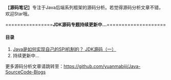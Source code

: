 
【**源码笔记**】专注于Java后端系列框架的源码分析。若觉得源码分析文章不错，欢迎Star哦。


================**JDK源码专题持续更新中...**====================

#### 目录

1. [Java是如何实现自己的SPI机制的？ JDK源码（一）](https://github.com/yuanmabiji/Java-SourceCode-Blogs/blob/master/JDK/1%20Java%E6%98%AF%E5%A6%82%E4%BD%95%E5%AE%9E%E7%8E%B0%E8%87%AA%E5%B7%B1%E7%9A%84SPI%E6%9C%BA%E5%88%B6%E7%9A%84%EF%BC%9F%20JDK%E6%BA%90%E7%A0%81%EF%BC%88%E4%B8%80%EF%BC%89.md)
2. 持续更新中...

更多源码分析文章请跳转至：https://github.com/yuanmabiji/Java-SourceCode-Blogs




